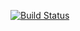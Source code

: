 
[![Build Status](https://travis-ci.org/elenagalstyan/isrpo.svg?branch=master)](https://travis-ci.org/elenagalstyan/isrpo)
